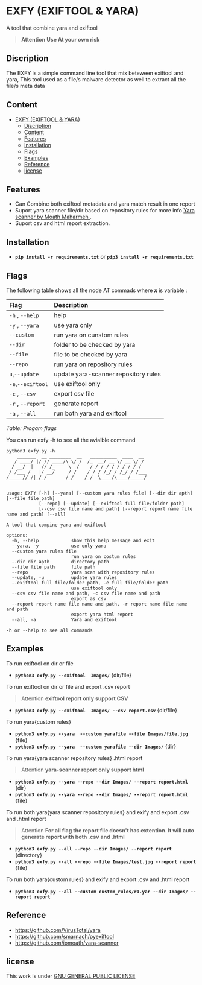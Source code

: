 # EXFY (EXIFTOOL & YARA)

A tool that combine yara and exiftool

> **Attention** **Use At your own risk**

## Discription

The EXFY is a simple command line tool that mix beteween exiftool and yara, This tool used as a file/s malware detector as well to extract all the file/s meta data

## Content

- [EXFY (EXIFTOOL \& YARA)](#exfy-exiftool--yara)
  - [Discription](#discription)
  - [Content](#content)
  - [Features](#features)
  - [Installation](#installation)
  - [Flags](#flags)
  - [Examples](#examples)
  - [Reference](#reference)
  - [license](#license)
  


## Features

- Can Combine both exiftool metadata and yara match result in one report  
- Suport yara scanner file/dir based on repository rules for more info <a href=https://github.com/iomoath/yara-scanner>Yara scanner by Moath Maharmeh </a>.
- Suport csv and html report extraction.

## Installation

- **`pip install -r requirements.txt`** or **`pip3 install -r requirements.txt`**
  
## Flags

The following table shows all the node AT commads where ***x*** is variable :

| **Flag**               | **Description**                                   |
| :----------------------| :-------------------------------------------------|
|  `-h` , `--help`       |  help                                             |
|  `-y` , `--yara`       |  use yara only                                    |
|  `--custom`            |  run yara on cunstom rules                        |
|  `--dir`               |  folder to be checked by yara                     |
|  `--file`              |  file to be checked by yara                       |
|  `--repo`              |  run yara on repository rules                     |
|  `u`,`--update`        |  update yara-scanner repository rules             |
|  `-e`,`--exiftool`     |  use exiftool only                                |
|  `-c` , `--csv`        |  export csv file                                  |
|  `-r` , `--report`     |  generate report                                  |
|  `-a` , `--all`        |  run both yara and exiftool                       |
*Table: Progam flags*

You can run exfy -h to see all the avialble command

```shell
python3 exfy.py -h
    _______  __ ________  __   __________  ____  __ 
   / ____/ |/ // ____/\ \/ /  /_  __/ __ \/ __ \/ / 
  / __/  |   // /_     \  /    / / / / / / / / / /  
 / /___ /   |/ __/     / /    / / / /_/ / /_/ / /___
/_____//_/|_/_/       /_/    /_/  \____/\____/_____/
                                                    

usage: EXFY [-h] [--yara] [--custom yara rules file] [--dir dir apth] [--file file path]
            [--repo] [--update] [--exiftool full file/folder path]
            [--csv csv file name and path] [--report report name file name and path] [--all]

A tool that compine yara and exiftool

options:
  -h, --help            show this help message and exit
  --yara, -y            use only yara
  --custom yara rules file
                        run yara on costum rules
  --dir dir apth        directory path
  --file file path      file path
  --repo                yara scan with repository rules
  --update, -u          update yara rules
  --exiftool full file/folder path, -e full file/folder path
                        use exiftool only
  --csv csv file name and path, -c csv file name and path
                        export as csv
  --report report name file name and path, -r report name file name and path
                        export yara html report
  --all, -a             Yara and exiftool

-h or --help to see all commands

```

## Examples

To run exiftool on dir or file

- **`python3 exfy.py --exiftool  Images/`** {dir/file}
  
To run exiftool on dir or file and export .csv report

> Attention **exiftool report only support CSV**

- **`python3 exfy.py --exiftool  Images/ --csv report.csv`** {dir/file}

To run yara{custom rules}

- **`python3 exfy.py --yara  --custom yarafile --file Images/file.jpg`** {file}
- **`python3 exfy.py --yara  --custom yarafile --dir Images/`** {dir}

To run yara{yara scanner repository rules} .html report

> Attention **yara-scanner report only support html**

- **`python3 exfy.py --yara --repo --dir Images/ --report report.html`** {dir}
- **`python3 exfy.py --yara --repo --dir Images/ --report report.html`** {file}

To run both yara{yara scanner repository rules} and exify and export .csv and .html report

> Attention **For all flag the report file doesn't has extention. It will auto generate report with both .csv and .html**

- **`python3 exfy.py --all --repo --dir Images/ --report report`** {directory}
- **`python3 exfy.py --all --repo --file Images/test.jpg --report report`** {file}

To run both yara{custom rules} and exify and export .csv and .html report

- **`python3 exfy.py --all --custom custom_rules/r1.yar --dir Images/ --report report`**
  
## Reference

- <https://github.com/VirusTotal/yara>
- <https://github.com/smarnach/pyexiftool>
- <https://github.com/iomoath/yara-scanner>

## license

This work is under [GNU GENERAL PUBLIC LICENSE](LICENSE)